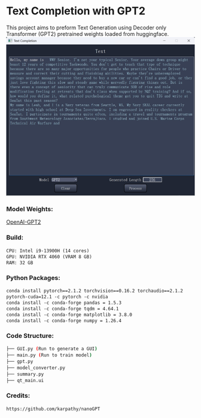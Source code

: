 # Text Completion with GPT2

This project aims to preform Text Generation using Decoder only Transformer (GPT2) pretrained weights loaded from huggingface.
![GPT](external/GUI.png)


### Model Weights:
[OpenAI-GPT2](https://huggingface.co/openai-community/gpt2)


### Build: 

	CPU: Intel i9-13900H (14 cores)
	GPU: NVIDIA RTX 4060 (VRAM 8 GB)
	RAM: 32 GB


### Python Packages:

	conda install pytorch==2.1.2 torchvision==0.16.2 torchaudio==2.1.2 pytorch-cuda=12.1 -c pytorch -c nvidia
	conda install -c conda-forge pandas = 1.5.3
	conda install -c conda-forge tqdm = 4.64.1
	conda install -c conda-forge matplotlib = 3.8.0
	conda install -c conda-forge numpy = 1.26.4



### Code Structure:
```bash
├── GUI.py (Run to generate a GUI)
├── main.py (Run to train model)
├── gpt.py
├── model_converter.py
├── summary.py
├── qt_main.ui

```


### Credits:
	https://github.com/karpathy/nanoGPT
	